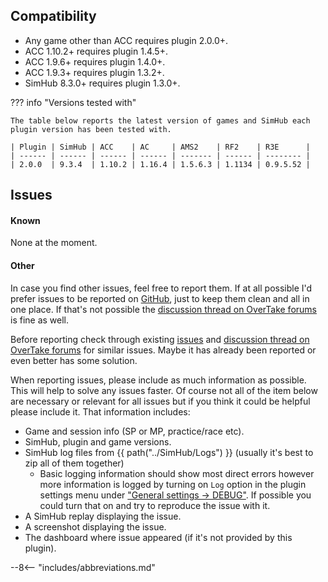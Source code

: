 ## Compatibility

* Any game other than ACC requires plugin 2.0.0+.
* ACC 1.10.2+ requires plugin 1.4.5+. 
* ACC 1.9.6+ requires plugin 1.4.0+.
* ACC 1.9.3+ requires plugin 1.3.2+.
* SimHub 8.3.0+ requires plugin 1.3.0+.

??? info "Versions tested with"

    The table below reports the latest version of games and SimHub each plugin version has been tested with.

    | Plugin | SimHub | ACC    | AC     | AMS2    | RF2    | R3E      |
    | ------ | ------ | ------ | ------ | ------- | ------ | -------- |
    | 2.0.0  | 9.3.4  | 1.10.2 | 1.16.4 | 1.5.6.3 | 1.1134 | 0.9.5.52 |


## Issues

#### Known

None at the moment.

#### Other

In case you find other issues, feel free to report them. 
If at all possible I'd prefer issues to be reported on [GitHub], just to keep them clean and all in one place. 
If that's not possible the [discussion thread on OverTake forums] is fine as well.

Before reporting check through existing [issues] and [discussion thread on OverTake forums] for similar issues.
Maybe it has already been reported or even better has some solution.

When reporting issues, please include as much information as possible. 
This will help to solve any issues faster. 
Of course not all of the item below are necessary or relevant for all issues but if you think it could be helpful please include it.
That information includes:

* Game and session info (SP or MP, practice/race etc).
* SimHub, plugin and game versions.
* SimHub log files from {{ path("../SimHub/Logs") }} (usually it's best to zip all of them together)
    * Basic logging information should show most direct errors 
      however more information is logged by turning on `Log` option in the plugin settings menu under ["General settings -> DEBUG"](../user_guide/config.md#debug). 
      If possible you could turn that on and try to reproduce the issue with it.
* A SimHub replay displaying the issue.
* A screenshot displaying the issue.
* The dashboard where issue appeared (if it's not provided by this plugin).


[GitHub]: https://github.com/kaiusl/KLPlugins.DynLeaderboards/issues
[issues]: https://github.com/kaiusl/KLPlugins.DynLeaderboards/issues
[discussion thread on OverTake forums]: https://www.overtake.gg/threads/acc-simhub-dynamic-leaderboards-plugin.229921/

--8<-- "includes/abbreviations.md"